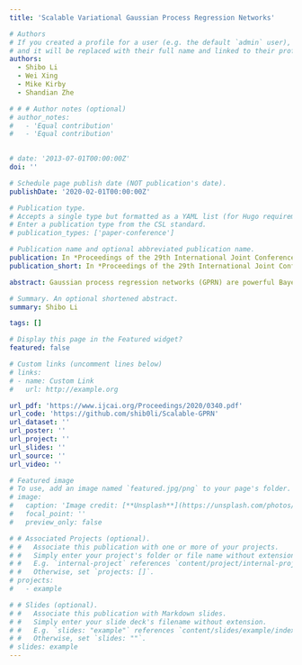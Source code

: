 ```yaml
---
title: 'Scalable Variational Gaussian Process Regression Networks'

# Authors
# If you created a profile for a user (e.g. the default `admin` user), write the username (folder name) here
# and it will be replaced with their full name and linked to their profile.
authors:
  - Shibo Li
  - Wei Xing
  - Mike Kirby
  - Shandian Zhe

# # # Author notes (optional)
# author_notes:
#   - 'Equal contribution'
#   - 'Equal contribution'
  

# date: '2013-07-01T00:00:00Z'
doi: ''

# Schedule page publish date (NOT publication's date).
publishDate: '2020-02-01T00:00:00Z'

# Publication type.
# Accepts a single type but formatted as a YAML list (for Hugo requirements).
# Enter a publication type from the CSL standard.
# publication_types: ['paper-conference']

# Publication name and optional abbreviated publication name.
publication: In *Proceedings of the 29th International Joint Conference on Artificial Intelligence (<span style="color:blue">IJCAI 2020</span>)*
publication_short: In *Proceedings of the 29th International Joint Conference on Artificial Intelligence (<span style="color:blue">IJCAI 2020</span>)*

abstract: Gaussian process regression networks (GPRN) are powerful Bayesian models for multi-output regression, but their inference is intractable. To address this issue, existing methods use a fully factorized structure (or a mixture of such structures) over all the outputs and latent functions for posterior approximation, which, however, can miss the strong posterior dependencies among the latent variables and hurt the inference quality. In addition, the updates of the variational parameters are inefficient and can be prohibitively expensive for a large number of outputs. To overcome these limitations, we propose a scalable variational inference algorithm for GPRN, which not only captures the abundant posterior dependencies but also is much more efficient for massive outputs. We tensorize the output space and introduce tensor/matrix-normal variational posteriors to capture the posterior correlations and to reduce the parameters. We jointly optimize all the parameters and exploit the inherent Kronecker product structure in the variational model evidence lower bound to accelerate the computation. We demonstrate the advantages of our method in several real-world applications. 

# Summary. An optional shortened abstract.
summary: Shibo Li

tags: []

# Display this page in the Featured widget?
featured: false

# Custom links (uncomment lines below)
# links:
# - name: Custom Link
#   url: http://example.org

url_pdf: 'https://www.ijcai.org/Proceedings/2020/0340.pdf'
url_code: 'https://github.com/shib0li/Scalable-GPRN'
url_dataset: ''
url_poster: ''
url_project: ''
url_slides: ''
url_source: ''
url_video: ''

# Featured image
# To use, add an image named `featured.jpg/png` to your page's folder.
# image:
#   caption: 'Image credit: [**Unsplash**](https://unsplash.com/photos/pLCdAaMFLTE)'
#   focal_point: ''
#   preview_only: false

# # Associated Projects (optional).
# #   Associate this publication with one or more of your projects.
# #   Simply enter your project's folder or file name without extension.
# #   E.g. `internal-project` references `content/project/internal-project/index.md`.
# #   Otherwise, set `projects: []`.
# projects:
#   - example

# # Slides (optional).
# #   Associate this publication with Markdown slides.
# #   Simply enter your slide deck's filename without extension.
# #   E.g. `slides: "example"` references `content/slides/example/index.md`.
# #   Otherwise, set `slides: ""`.
# slides: example
---
```


<!-- {{% callout note %}}
Click the _Cite_ button above to demo the feature to enable visitors to import publication metadata into their reference management software.
{{% /callout %}}

{{% callout note %}}
Create your slides in Markdown - click the _Slides_ button to check out the example.
{{% /callout %}}

Add the publication's **full text** or **supplementary notes** here. You can use rich formatting such as including [code, math, and images](https://wowchemy.com/docs/content/writing-markdown-latex/). -->
